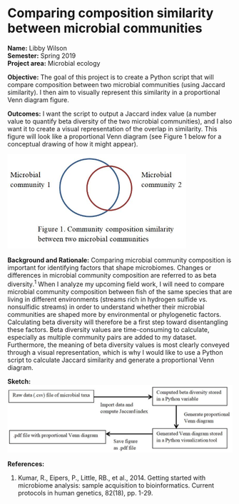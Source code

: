 # Comparing composition similarity between microbial communities  
**Name:** Libby Wilson  
**Semester:** Spring 2019  
**Project area:** Microbial ecology  

**Objective:** The goal of this project is to create a Python script that will compare composition between two microbial communities (using Jaccard similarity). I then aim to visually represent this similarity in a proportional Venn diagram figure.  

**Outcomes:** I want the script to output a Jaccard index value (a number value to quantify beta diversity of the two microbial communities), and I also want it to create a visual representation of the overlap in similarity. This figure will look like a proportional Venn diagram (see Figure 1 below for a conceptual drawing of how it might appear).  

<img src="venndiagram.jpg" alt="sketch_image" width="400"/>  

**Background and Rationale:** Comparing microbial community composition is important for identifying factors that shape microbiomes. Changes or differences in microbial community composition are referred to as beta diversity.<sup>1</sup> When I analyze my upcoming field work, I will need to compare microbial community composition between fish of the same species that are living in different environments (streams rich in hydrogen sulfide vs. nonsulfidic streams) in order to understand whether their microbial communities are shaped more by environmental or phylogenetic factors. Calculating beta diversity will therefore be a first step toward disentangling these factors.
	Beta diversity values are time-consuming to calculate, especially as multiple community pairs are added to my dataset. Furthermore, the meaning of beta diversity values is most clearly conveyed through a visual representation, which is why I would like to use a Python script to calculate Jaccard similarity and generate a proportional Venn diagram.  

**Sketch:**   
<img src="sketch.jpg" alt="sketch_image" width="600"/>  

**References:**  
1.	Kumar, R., Eipers, P., Little, RB., et al., 2014. Getting started with microbiome analysis: sample acquisition to bioinformatics. Current protocols in human genetics, 82(18), pp. 1-29. 
